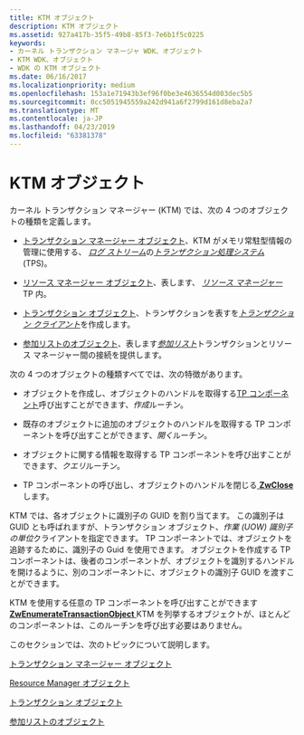 ```yaml
---
title: KTM オブジェクト
description: KTM オブジェクト
ms.assetid: 927a417b-35f5-49b8-85f3-7e6b1f5c0225
keywords:
- カーネル トランザクション マネージャ WDK、オブジェクト
- KTM WDK、オブジェクト
- WDK の KTM オブジェクト
ms.date: 06/16/2017
ms.localizationpriority: medium
ms.openlocfilehash: 153a1e71943b3ef96f0be3e4636554d003dec5b5
ms.sourcegitcommit: 0cc5051945559a242d941a6f2799d161d8eba2a7
ms.translationtype: MT
ms.contentlocale: ja-JP
ms.lasthandoff: 04/23/2019
ms.locfileid: "63381378"
---
```

# <a name="ktm-objects"></a>KTM オブジェクト


カーネル トランザクション マネージャー (KTM) では、次の 4 つのオブジェクトの種類を定義します。

-   [トランザクション マネージャー オブジェクト](transaction-manager-objects.md)、KTM がメモリ常駐型情報の管理に使用する、 [*ログ ストリーム*](transaction-processing-terms.md#ktm-term-log-stream)の[*トランザクション処理システム* ](transaction-processing-terms.md#ktm-term-transaction-processing-system) (TPS)。

-   [リソース マネージャー オブジェクト](resource-manager-objects.md)、表します、 [*リソース マネージャー* ](transaction-processing-terms.md#ktm-term-resource-manager) TP 内。

-   [トランザクション オブジェクト](transaction-objects.md)、トランザクションを表すを[*トランザクション クライアント*](transaction-processing-terms.md#ktm-term-transactional-client)を作成します。

-   [参加リストのオブジェクト](enlistment-objects.md)、表します[*参加リスト*](transaction-processing-terms.md#ktm-term-enlistment)トランザクションとリソース マネージャー間の接続を提供します。

次の 4 つのオブジェクトの種類すべてでは、次の特徴があります。

-   オブジェクトを作成し、オブジェクトのハンドルを取得する[TP コンポーネント](understanding-tps-components.md)呼び出すことができます、*作成*ルーチン。

-   既存のオブジェクトに追加のオブジェクトのハンドルを取得する TP コンポーネントを呼び出すことができます、*開く*ルーチン。

-   オブジェクトに関する情報を取得する TP コンポーネントを呼び出すことができます、*クエリ*ルーチン。

-   TP コンポーネントの呼び出し、オブジェクトのハンドルを閉じる[ **ZwClose**](https://msdn.microsoft.com/library/windows/hardware/ff566417)します。

KTM では、各オブジェクトに識別子の GUID を割り当てます。 この識別子は GUID とも呼ばれますが、トランザクション オブジェクト、*作業 (UOW) 識別子の単位*クライアントを指定できます。 TP コンポーネントでは、オブジェクトを追跡するために、識別子の Guid を使用できます。 オブジェクトを作成する TP コンポーネントは、後者のコンポーネントが、オブジェクトを識別するハンドルを開けるように、別のコンポーネントに、オブジェクトの識別子 GUID を渡すことができます。

KTM を使用する任意の TP コンポーネントを呼び出すことができます[ **ZwEnumerateTransactionObject** ](https://msdn.microsoft.com/library/windows/hardware/ff566450) KTM を列挙するオブジェクトが、ほとんどのコンポーネントは、このルーチンを呼び出す必要はありません。

このセクションでは、次のトピックについて説明します。

[トランザクション マネージャー オブジェクト](transaction-manager-objects.md)

[Resource Manager オブジェクト](resource-manager-objects.md)

[トランザクション オブジェクト](transaction-objects.md)

[参加リストのオブジェクト](enlistment-objects.md)

 

 




